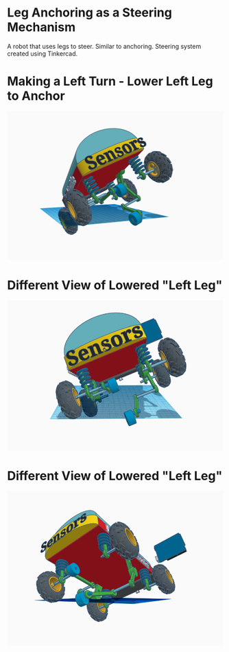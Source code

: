 # Leg Anchoring as a Steering Mechanism

A robot that uses legs to steer. Similar to anchoring. Steering system created using Tinkercad.

# Making a Left Turn - Lower Left Leg to Anchor

![left anchor turn](https://github.com/edorejel/robotics/blob/main/leg_steering_mechanism/Screenshot%202024-11-19%20172426.png)


# Different View of Lowered "Left Leg"

![left anchor turn](https://github.com/edorejel/robotics/blob/main/leg_steering_mechanism/Screenshot%202024-11-19%20172231.png)


# Different View of Lowered "Left Leg"

![lowered left leg for turning](https://github.com/edorejel/robotics/blob/main/leg_steering_mechanism/Screenshot%202024-11-19%20185136.png)
